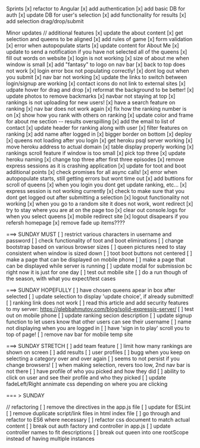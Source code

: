 Sprints
[x] refactor to Angular
[x] add authentication
[x] add basic DB for auth
[x] update DB for user's selection
[x] add functionality for results
[x] add selection drag/drop/submit

Minor updates
// additional features
[x] update the about content
[x] get selection and queens to be aligned
[x] add rules of game
[x] form validation
[x] error when autopopulate starts
[x] update content for About Me
[x] update to send a notification if you have not selected all of the queens 
[x] fill out words on website
[x] login is not working
[x] size of about me when window is small
[x] add "fantasy" to logo on nav bar
[x] back to top does not work
[x] login error box not populating correctly!
[x] dont log out when you submit
[x] nav bar not working
[x] update the links to switch between login/signup are working
[x] contact icons do not link to external sites
[x] udpate hover for drag and drop
[x] reformat the background to be better!
[x] update photos to remove backmarks
[x] navbar not staying at top
[x] rankings is not uploading for new users!
[x] have a search feature on ranking
[x] nav bar does not work again
[x] fix how the ranking number is on
[x] show how you rank with others on ranking
[x] update color and frame for about me section -- results overspilling
[x] add the email to list of contact
[x] update header for ranking along with user
[x] filter features on ranking
[x] add name after logged in
[x] bigger border on bottom
[x] deploy
[x] queens not loading after you login
[x] get heroku psql server working
[x] move heroku address to actual domain
[x] table display properly working
[x] rankings scroll feature if window is too small
[x] pick top three
[x] update heroku naming
[x] change top three after first three episodes
[x] remove express sessions as it is crashing application
[x] update for toot and boot additional points
[x] check promises for all async calls!
[x] error when autopopulate starts, still getting errors but wont time out
[x] add buttions for scroll of queens
[x] when you login you dont get update ranking, etc...
[x] express session is not working currently
[x] check to make sure that you dont get logged out after submitting a selection
[x] logout functionality not working
[x] when you go to a random site it does not work, wont redirect
[x] try to stay where you are at on the page too
[x] clear out console.logs for when you select queens
[x] mobile redirect site
[x] logout disapears if you refersh homepage
[x] remove fade up items????


===> SUNDAY MUST
[ ] restrict various characters in username and password
[ ] check functionality of toot and boot eliminations
[ ] change bootstrap based on various browser sizes
[ ] queen pictures need to stay consistent when window is sized down
[ ] toot boot buttons not centered
[ ] make a page that can be displayed on mobile phone
[ ] make a page that can be displayed while server is running
[ ] update modal for submission bc right now it is just for one day
[ ] test out mobile site
[ ] do a run though of the season, with what you expect/test cases


===> SUNDAY HOPEFULLY
[ ] have chosen queens apear in box after selected
[ ] update selection to display 'update choice', if already submitted!
[ ] ranking link does not work
[ ] read this article and add security features to my server: https://glebbahmutov.com/blog/solid-expressjs-server/
[ ] test out on mobile phone
[ ] update ranking secion description
[ ] update signup function to let users know that other users can see their username
[ ] name not displaying when you are logged in
[ ] have 'sign in to play' scroll you to top of page!
[ ] remove nav bar for mobile temp site


===> SUNDAY STRETCH
[ ] add team feature
[ ] limit how many rankings are shown on screen
[ ] add results
[ ] user profiles
[ ] bugg when you keep on selecting a category over and over again
[ ] seems to not persist if you change browsers!
[ ] when making selection, revers too low, 2nd nav bar is not there
[ ] have profile of who you picked and how they did
[ ] ability to click on user and see their profile and who they picked
[ ] update fadeLeft/Right annimate css depending on where you are clicking


=== > SUNDAY

// refactoring
[ ] remove the directives in the app.js file
[ ] update for ESLint
[ ] remove duplicate script/link files in html index file
[ ] go through and refactor to ES6 where necessary
[ ] refactor css document to match actual content
[ ] break out auth factory and controller in app.js
[ ] update controller names to fit descriptions
[ ] break out queen into one rootScope instead of having multiple instances